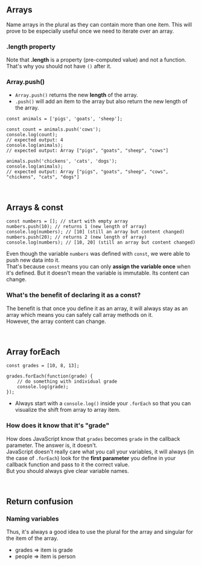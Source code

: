 ## Arrays
Name arrays in the plural as they can contain more than one item. This will prove to be especially useful once we need to iterate over an array.    

### .length property
Note that **.length** is a property (pre-computed value) and not a function. That's why you should not have ```()``` after it.    

### Array.push()
- ```Array.push()``` returns the new **length** of the array.
- ```.push()``` will add an item to the array but also return the new length of the array.
```
const animals = ['pigs', 'goats', 'sheep'];

const count = animals.push('cows');
console.log(count);
// expected output: 4
console.log(animals);
// expected output: Array ["pigs", "goats", "sheep", "cows"]

animals.push('chickens', 'cats', 'dogs');
console.log(animals);
// expected output: Array ["pigs", "goats", "sheep", "cows", "chickens", "cats", "dogs"]
``` 

<br/>

## Arrays & const
```
const numbers = []; // start with empty array
numbers.push(10); // returns 1 (new length of array)
console.log(numbers); // [10] (still an array but content changed)
numbers.push(20); // returns 2 (new length of array)
console.log(numbers); // [10, 20] (still an array but content changed)
```
Even though the variable ```numbers``` was defined with ```const```, we were able to push new data into it.       
That's because ```const``` means you can only **assign the variable once** when it's defined. But it doesn't mean the variable is immutable. Its content can change.      

### What's the benefit of declaring it as a const?
The benefit is that once you define it as an array, it will always stay as an array which means you can safely call array methods on it.    
However, the array content can change.  

<br/>

## Array forEach
```
const grades = [10, 8, 13];

grades.forEach(function(grade) {
    // do something with individual grade
    console.log(grade);
});
```
- Always start with a ```console.log()``` inside your ```.forEach``` so that you can visualize the shift from array to array item.

### How does it know that it's "grade"
How does JavaScript know that ```grades``` becomes ```grade``` in the callback parameter. The answer is, it doesn't.    
JavaScript doesn't really care what you call your variables, it will always (in the case of ```.forEach```) look for the **first parameter** you define in your callback function and pass to it the correct value.   
But you should always give clear variable names.    

<br/>

## Return confusion
### Naming variables
Thus, it's always a good idea to use the plural for the array and singular for the item of the array.   
- grades => item is grade
- people => item is person















